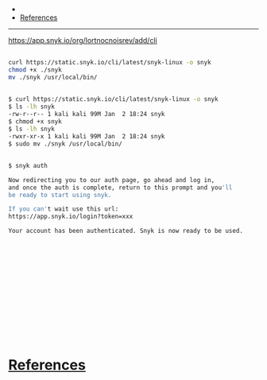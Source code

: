 - 
- [References](#references)

-------------------------------------------

https://app.snyk.io/org/lortnocnoisrev/add/cli

## 
```sh
curl https://static.snyk.io/cli/latest/snyk-linux -o snyk
chmod +x ./snyk
mv ./snyk /usr/local/bin/
```

## 
```sh
$ curl https://static.snyk.io/cli/latest/snyk-linux -o snyk
$ ls -lh snyk 
-rw-r--r-- 1 kali kali 99M Jan  2 18:24 snyk
$ chmod +x snyk
$ ls -lh snyk
-rwxr-xr-x 1 kali kali 99M Jan  2 18:24 snyk
$ sudo mv ./snyk /usr/local/bin/
```

## 
```sh
$ snyk auth

Now redirecting you to our auth page, go ahead and log in,
and once the auth is complete, return to this prompt and you'll
be ready to start using snyk.

If you can't wait use this url:
https://app.snyk.io/login?token=xxx

Your account has been authenticated. Snyk is now ready to be used.
```

## 
```sh

```

## 
```sh

```

## 
```sh

```

## 
```sh

```

## 
```sh

```

## 
```sh

```

## 
```sh

```

# [References](#references-1)

